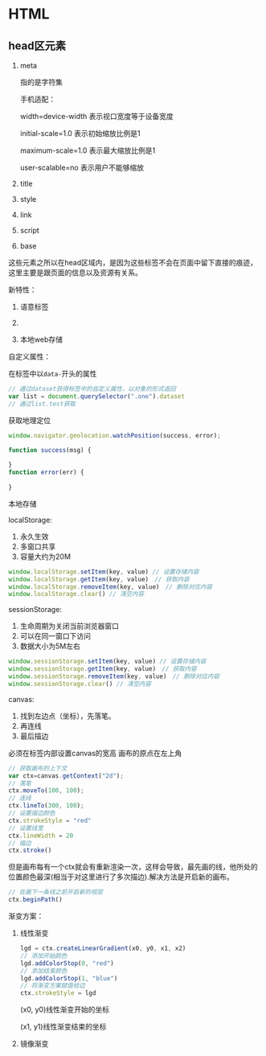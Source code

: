 # HTML

## head区元素

1. meta

   指的是字符集

   <meta charset="utf-8"></meta>

   手机适配：

   <meta name="viewport" content="width=device-width, initial-scale=1.0, maximum-scale=1.0, user-scalable=no">

   width=device-width 表示视口宽度等于设备宽度

   initial-scale=1.0 表示初始缩放比例是1

   maximum-scale=1.0 表示最大缩放比例是1

   user-scalable=no 表示用户不能够缩放

2. title

3. style

4. link

5. script

6. base

这些元素之所以在head区域内，是因为这些标签不会在页面中留下直接的痕迹，这里主要是跟页面的信息以及资源有关系。

新特性：

1. 语意标签

2. <canvas>
   </canvas>

3. 本地web存储

自定义属性：

在标签中以`data-`开头的属性

```javascript
// 通过dataset获得标签中的自定义属性，以对象的形式返回
var list = document.querySelector(".one").dataset
// 通过list.test获取
```

获取地理定位

```javascript
window.navigator.geolocation.watchPosition(success, error);

function success(msg) {
    
}
function error(err) {
    
}

```

本地存储

localStorage:

1. 永久生效
2. 多窗口共享
3. 容量大约为20M

```javascript
window.localStorage.setItem(key, value) // 设置存储内容
window.localStorage.getItem(key, value)　// 获取内容
window.localStorage.removeItem(key, value)　// 删除对应内容
window.localStorage.clear() // 清空内容
```

sessionStorage:

1. 生命周期为关闭当前浏览器窗口
2. 可以在同一窗口下访问
3. 数据大小为5M左右

```javascript
window.sessionStorage.setItem(key, value) // 设置存储内容
window.sessionStorage.getItem(key, value)　// 获取内容
window.sessionStorage.removeItem(key, value)　// 删除对应内容
window.sessionStorage.clear() // 清空内容
```

canvas:

1. 找到左边点（坐标），先落笔。
2. 再连线
3. 最后描边

必须在标签内部设置canvas的宽高
画布的原点在左上角

```javascript
// 获取画布的上下文
var ctx=canvas.getContext("2d");
// 落笔
ctx.moveTo(100, 100);
// 连线
ctx.lineTo(300, 100);
// 设置描边颜色
ctx.strokeStyle = "red"
// 设置线宽
ctx.lineWidth = 20
// 描边
ctx.stroke()
```

但是画布每有一个ctx就会有重新渲染一次，这样会导致，最先画的线，他所处的位置颜色最深(相当于对这里进行了多次描边).解决方法是开启新的画布。

```javascript
// 在画下一条线之前开启新的视层
ctx.beginPath()
```

渐变方案：

1. 线性渐变

   ```javascript
   lgd = ctx.createLinearGradient(x0, y0, x1, x2)
   // 添加开始颜色
   lgd.addColorStop(0, "red")
   // 添加结束颜色
   lgd.addColorStop(1, "blue")
   // 将渐变方案赋值给边
   ctx.strokeStyle = lgd
   ```

   (x0, y0)线性渐变开始的坐标

   (x1, y1)线性渐变结束的坐标

2. 镜像渐变